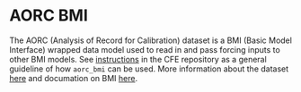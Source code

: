 # AORC BMI
 
The AORC (Analysis of Record for Calibration) dataset is a BMI (Basic Model Interface) wrapped data model used to read in and pass forcing inputs to other BMI models.  See [instructions](https://github.com/NOAA-OWP/cfe/blob/master/INSTALL.md#example-2-cfe-model-gets-forcings-passed-from-bmi) in the CFE repository as a general guideline of how `aorc_bmi` can be used. More information about the dataset [here](https://onlinelibrary.wiley.com/doi/10.1111/1752-1688.13143) and documation on BMI [here](https://bmi.readthedocs.io/en/stable/).
